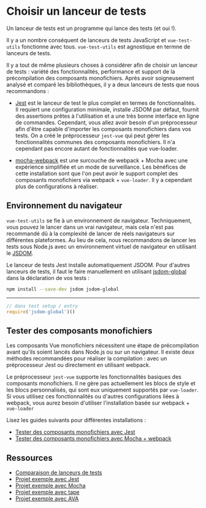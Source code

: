# Choisir un lanceur de tests

Un lanceur de tests est un programme qui lance des tests (et oui !).

Il y a un nombre conséquent de lanceurs de tests JavaScript et `vue-test-utils` fonctionne avec tous. `vue-test-utils` est agnostique en termne de lanceurs de tests. 

Il y a tout de même plusieurs choses à considérer afin de choisir un lanceur de tests : variété des fonctionnalités, performance et support de la précompilation des composants monofichiers. Après avoir soigneusement analysé et comparé les bibliothèques, il y a deux lanceurs de tests que nous recommandons :

- [Jest](https://facebook.github.io/jest/docs/en/getting-started.html#content) est le lanceur de test le plus complet en termes de fonctionnalités. Il requiert une configuration minimale, installe JSDOM par défaut, fournit des assertions prêtes à l'utilisation et a une très bonne interface en ligne de commandes. Cependant, vous allez avoir besoin d'un préprocesseur afin d'être capable d'importer les composants monofichiers dans vos tests. On a créé le préprocesseur `jest-vue` qui peut gérer les fonctionnalités communes des composants monofichiers. Il n'a cependant pas encore autant de fonctionnalités que vue-loader.

- [mocha-webpack](https://github.com/zinserjan/mocha-webpack) est une surcouche de webpack + Mocha avec une expérience simplifiée et un mode de surveillance. Les bénéfices de cette installation sont que l'on peut avoir le support complet des composants monofichiers via webpack + `vue-loader`. Il y a cependant plus de configurations à réaliser.

## Environnement du navigateur

`vue-test-utils` se fie à un environnement de navigateur. Techniquement, vous pouvez le lancer dans un vrai navigateur, mais cela n'est pas recommandé dû à la complexité de lancer de réels navigateurs sur différentes plateformes. Au lieu de cela, nous recommandons de lancer les tests sous Node.js avec un environnement virtuel de navigateur en utilisant le [JSDOM](https://github.com/tmpvar/jsdom).

Le lanceur de tests Jest installe automatiquement JSDOM. Pour d'autres lanceurs de tests, il faut le faire manuellement en utilisant [jsdom-global](https://github.com/rstacruz/jsdom-global) dans la déclaration de vos tests :

``` bash
npm install --save-dev jsdom jsdom-global
```
---
``` js
// dans test setup / entry
require('jsdom-global')()
```

## Tester des composants monofichiers

Les composants Vue monofichiers nécessitent une étape de précompilation avant qu'ils soient lancés dans Node.js ou sur un navigateur. Il existe deux méthodes recommandées pour réaliser la compilation : avec un préprocesseur Jest ou directement en utilisant webpack.

Le préprocesseur `jest-vue` supporte les fonctionnalités basiques des composants monofichiers. Il ne gère pas actuellement les blocs de style et les blocs personnalisés, qui sont eux uniquement supportés par `vue-loader`. Si vous utilisez ces fonctionnalités ou d'autres configurations liées à webpack, vous aurez besoin d'utiliser l'installation basée sur webpack + `vue-loader`

Lisez les guides suivants pour différentes installations :

- [Tester des composants monofichiers avec Jest](./testing-SFCs-with-jest.md)
- [Tester des composants monofichiers avec Mocha + webpack](./testing-SFCs-with-mocha-webpack.md)

## Ressources

- [Comparaison de lanceurs de tests](https://github.com/eddyerburgh/vue-unit-test-perf-comparison)
- [Projet exemple avec Jest](https://github.com/vuejs/vue-test-utils-jest-example)
- [Projet exemple avec Mocha](https://github.com/vuejs/vue-test-utils-mocha-webpack-example)
- [Projet exemple avec tape](https://github.com/eddyerburgh/vue-test-utils-tape-example)
- [Projet exemple avec AVA](https://github.com/eddyerburgh/vue-test-utils-ava-example)
